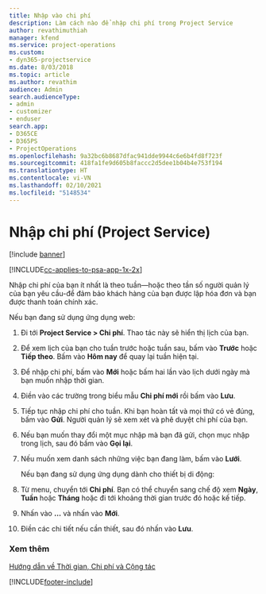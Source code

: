 ```yaml
---
title: Nhập vào chi phí
description: Làm cách nào để nhập chi phí trong Project Service
author: revathimuthiah
manager: kfend
ms.service: project-operations
ms.custom:
- dyn365-projectservice
ms.date: 8/03/2018
ms.topic: article
ms.author: revathim
audience: Admin
search.audienceType:
- admin
- customizer
- enduser
search.app:
- D365CE
- D365PS
- ProjectOperations
ms.openlocfilehash: 9a32bc6b8687dfac941dde9944c6e6b4fd8f723f
ms.sourcegitcommit: 418fa1fe9d605b8faccc2d5dee1b04b4e753f194
ms.translationtype: HT
ms.contentlocale: vi-VN
ms.lasthandoff: 02/10/2021
ms.locfileid: "5148534"
---
```

# <a name="enter-expenses-project-service"></a>Nhập chi phí (Project Service)

[!include [banner](../includes/psa-now-project-operations.md)]

[!INCLUDE[cc-applies-to-psa-app-1x-2x](../includes/cc-applies-to-psa-app-1x-2x.md)]

Nhập chi phí của bạn ít nhất là theo tuần—hoặc theo tần số người quản lý của bạn yêu cầu-để đảm bảo khách hàng của bạn được lập hóa đơn và bạn được thanh toán chính xác.  
  
 Nếu bạn đang sử dụng ứng dụng web:  
  
1. Đi tới **Project Service > Chi phí**. Thao tác này sẽ hiển thị lịch của bạn.  
  
2. Để xem lịch của bạn cho tuần trước hoặc tuần sau, bấm vào **Trước** hoặc **Tiếp theo**. Bấm vào **Hôm nay** để quay lại tuần hiện tại.  
  
3. Để nhập chi phí, bấm vào **Mới** hoặc bấm hai lần vào lịch dưới ngày mà bạn muốn nhập thời gian.  
  
4. Điền vào các trường trong biểu mẫu **Chi phí mới** rồi bấm vào **Lưu**.  
  
5. Tiếp tục nhập chi phí cho tuần. Khi bạn hoàn tất và mọi thứ có vẻ đúng, bấm vào **Gửi**. Người quản lý sẽ xem xét và phê duyệt chi phí của bạn.  
  
6. Nếu bạn muốn thay đổi một mục nhập mà bạn đã gửi, chọn mục nhập trong lịch, sau đó bấm vào **Gọi lại**.  
  
7. Nếu muốn xem danh sách những việc bạn đang làm, bấm vào **Lưới**.  
  
   Nếu bạn đang sử dụng ứng dụng dành cho thiết bị di động:  
  
8. Từ menu, chuyển tới **Chi phí**.     Bạn có thể chuyển sang chế độ xem **Ngày**, **Tuần** hoặc **Tháng** hoặc đi tới khoảng thời gian trước đó hoặc kế tiếp.  
  
9. Nhấn vào **…** và nhấn vào **Mới**.  
  
10. Điền các chi tiết nếu cần thiết, sau đó nhấn vào **Lưu**.  
  
### <a name="see-also"></a>Xem thêm  
 [Hướng dẫn về Thời gian, Chi phí và Cộng tác](../psa/time-expense-collaboration-guide.md)


[!INCLUDE[footer-include](../includes/footer-banner.md)]